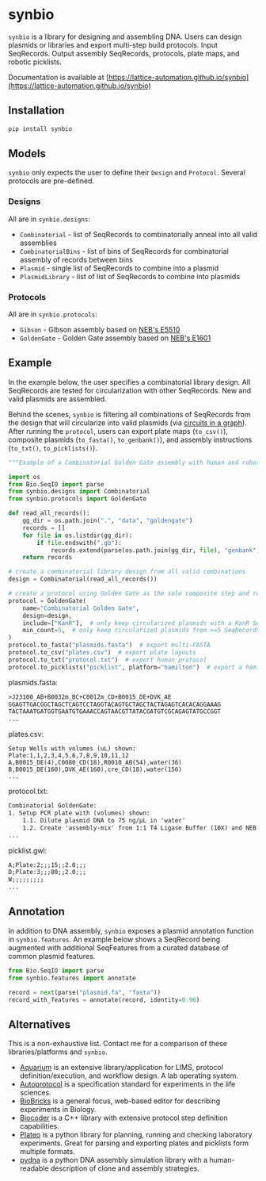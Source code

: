 # synbio

`synbio` is a library for designing and assembling DNA. Users can design plasmids or libraries and export multi-step build protocols. Input SeqRecords. Output assembly SeqRecords, protocols, plate maps, and robotic picklists.

Documentation is available at [https://lattice-automation.github.io/synbio](https://lattice-automation.github.io/synbio)

## Installation

```bash
pip install synbio
```

## Models

`synbio` only expects the user to define their `Design` and `Protocol`. Several protocols are pre-defined.

### Designs

All are in `synbio.designs`:

- `Combinatorial` - list of SeqRecords to combinatorially anneal into all valid assemblies
- `CombinatorialBins` - list of bins of SeqRecords for combinatorial assembly of records between bins
- `Plasmid` - single list of SeqRecords to combine into a plasmid
- `PlasmidLibrary` - list of list of SeqRecords to combine into plasmids

### Protocols

All are in `synbio.protocols`:

- `Gibson` - Gibson assembly based on [NEB's E5510](https://www.neb.com/protocols/2012/12/11/gibson-assembly-protocol-e5510)
- `GoldenGate` - Golden Gate assembly based on [NEB's E1601](https://www.neb.com/products/e1601-neb-golden-gate-assembly-mix#Product%20Information)

## Example

In the example below, the user specifies a combinatorial library design. All SeqRecords are tested for circularization with other SeqRecords. New and valid plasmids are assembled.

Behind the scenes, `synbio` is filtering all combinations of SeqRecords from the design that will circularize into valid plasmids (via [circuits in a graph](https://bmcbioinformatics.biomedcentral.com/articles/10.1186/s12859-015-0544-x/figures/1)). After running the `protocol`, users can export plate maps (`to_csv()`), composite plasmids (`to_fasta()`, `to_genbank()`), and assembly instructions (`to_txt()`, `to_picklists()`).

```python
"""Example of a Combinatorial Golden Gate assembly with human and robot output protocols."""

import os
from Bio.SeqIO import parse
from synbio.designs import Combinatorial
from synbio.protocols import GoldenGate

def read_all_records():
    gg_dir = os.path.join(".", "data", "goldengate")
    records = []
    for file in os.listdir(gg_dir):
        if file.endswith(".gb"):
            records.extend(parse(os.path.join(gg_dir, file), "genbank"))
    return records

# create a combinatorial library design from all valid combinations
design = Combinatorial(read_all_records())

# create a protocol using Golden Gate as the sole composite step and run
protocol = GoldenGate(
    name="Combinatorial Golden Gate",
    design=design,
    include=["KanR"],  # only keep circularized plasmids with a KanR SeqFeature
    min_count=5,  # only keep circularized plasmids from >=5 SeqRecords
)
protocol.to_fasta("plasmids.fasta")  # export multi-FASTA
protocol.to_csv("plates.csv")  # export plate layouts
protocol.to_txt("protocol.txt")  # export human protocol
protocol.to_picklists("picklist", platform="hamilton")  # export a hamilton picklist
```

plasmids.fasta:

```txt
>J23100_AB+B0032m_BC+C0012m_CD+B0015_DE+DVK_AE
GGAGTTGACGGCTAGCTCAGTCCTAGGTACAGTGCTAGCTACTAGAGTCACACAGGAAAG
TACTAAATGATGGTGAATGTGAAACCAGTAACGTTATACGATGTCGCAGAGTATGCCGGT
...
```

plates.csv:

```csv
Setup Wells with volumes (uL) shown:
Plate:1,1,2,3,4,5,6,7,8,9,10,11,12
A,B0015_DE(4),C0080_CD(18),R0010_AB(54),water(36)
B,B0015_DE(160),DVK_AE(160),cre_CD(18),water(156)
...
```

protocol.txt:

```txt
Combinatorial GoldenGate:
1. Setup PCR plate with (volumes) shown:
	1.1. Dilute plasmid DNA to 75 ng/µL in 'water'
	1.2. Create 'assembly-mix' from 1:1 T4 Ligase Buffer (10X) and NEB Golden Gate Assembly Mix
...
```

picklist.gwl:

```txt
A;Plate:2;;;15;;2.0;;;
D;Plate:3;;;80;;2.0;;;
W;;;;;;;;;
...
```

## Annotation

In addition to DNA assembly, `synbio` exposes a plasmid annotation function in `synbio.features`. An example below shows a SeqRecord being augmented with additional SeqFeatures from a curated database of common plasmid features.

```python
from Bio.SeqIO import parse
from synbio.features import annotate

record = next(parse("plasmid.fa", "fasta"))
record_with_features = annotate(record, identity=0.96)
```

## Alternatives

This is a non-exhaustive list. Contact me for a comparison of these libraries/platforms and `synbio`.

- [Aquarium](https://www.aquarium.bio/) is an extensive library/application for LIMS, protocol definition/execution, and workflow design. A lab operating system.
- [Autoprotocol](https://github.com/autoprotocol/autoprotocol-python) is a specification standard for experiments in the life sciences.
- [BioBricks](https://github.com/liaupm/BioBlocks) is a general focus, web-based editor for describing experiments in Biology.
- [Biocoder](https://jbioleng.biomedcentral.com/articles/10.1186/1754-1611-4-13) is a C++ library with extensive protocol step definition capabilities.
- [Plateo](https://github.com/Edinburgh-Genome-Foundry/Plateo) is a python library for planning, running and checking laboratory experiments. Great for parsing and exporting plates and picklists form multiple formats.
- [pydna](https://github.com/BjornFJohansson/pydna) is a python DNA assembly simulation library with a human-readable description of clone and assembly strategies.
